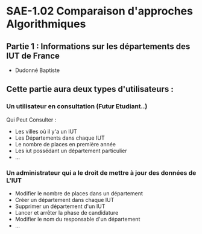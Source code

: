 # SAE-1.02 Comparaison  d'approches Algorithmiques
## Partie 1 : Informations sur les départements des IUT de France 

* Dudonné Baptiste


## Cette partie aura deux types d'utilisateurs : 

### Un utilisateur en consultation (Futur Etudiant..)
Qui Peut Consulter :
* Les villes où il y'a un IUT
* Les Départements dans chaque IUT
* Le nombre de places en première année
* Les iut possédant un département particulier
* ...

### Un administrateur qui a le droit de mettre à jour des données de L'IUT
* Modifier le nombre de places dans un département
* Créer un département dans chaque IUT
* Supprimer un département d'un IUT
* Lancer et arrêter la phase de candidature
* Modifier le nom du responsable d'un département
* ...

